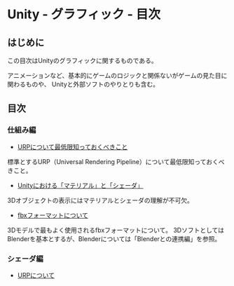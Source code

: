 # Unity - グラフィック - 目次

## はじめに

この目次はUnityのグラフィックに関するものである。

アニメーションなど、基本的にゲームのロジックと関係ないがゲームの見た目に関わるものや、
Unityと外部ソフトのやりとりも含む。

## 目次

### 仕組み編

- [URPについて最低限知っておくべきこと](./how_it_works/what_is_urp.md)

標準とするURP（Universal Rendering Pipeline）について最低限知っておくべきこと。

- [Unityにおける「マテリアル」と「シェーダ」](./how_it_works/material_and_shader.md)

3Dオブジェクトの表示にはマテリアルとシェーダの理解が不可欠。

- [fbxフォーマットについて](./how_it_works/fbx_format.md)

3Dモデルで最もよく使用されるfbxフォーマットについて。
3DソフトとしてはBlenderを基本とするが、Blenderについては「Blenderとの連携編」を参照。

### シェーダ編

- [URPについて](./shader/urp.md)

<!--

### Blenderとの連携編





### 基本編

###### [fbxフォーマットについて](./basic/fbx_format.md)

基本的に使用する3Dモデルのフォーマットであるfbxフォーマットの基本について。

###### [Blenderのファイル構造とfbxへの出力](./basic/blender_fbx.md)

Blenderのオリジナルの拡張子はblendである。Blenderのファイルがどのような構造か。注意点なども。


###### [マテリアル未設定の「スザンヌ」をUnityに持っていく](./basic/nakid_suzanne.md)

Blenderで生成したfbxファイルをUnityに持っていく。仮想アセットの概念。

###### BlenderにおけるマテリアルとUnityへの移行(./basic/blender_material_to_unity.md)



###### BlenderにおけるテクスチャとUnityへの移行


###### Blenderにおけるアニメーション（回転）

###### Cubeを回転させるアニメーションをUnityで再生する

-->

